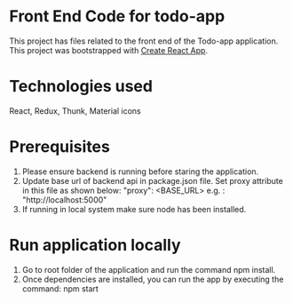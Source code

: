 # Front End Code for todo-app
This project has files related to the front end of the Todo-app application.
This project was bootstrapped with [Create React App](https://github.com/facebook/create-react-app).

# Technologies used
React, Redux, Thunk, Material icons

# Prerequisites

1) Please ensure backend is running before staring the application.
2) Update base url of backend api in package.json file. Set proxy attribute in this file as shown below:
   "proxy": <BASE_URL> e.g. : "http://localhost:5000"
3) If running in local system make sure node has been installed.

# Run application locally
1) Go to root folder of the application and run the command npm install.
2) Once dependencies are installed, you can run the app by executing the command: npm start
